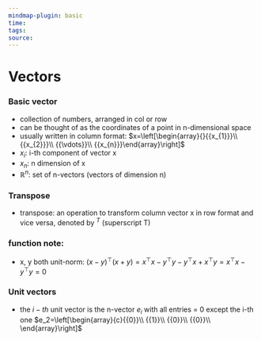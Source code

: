 ```yaml
---
mindmap-plugin: basic
time: 
tags: 
source:
---
```

# Vectors
### Basic vector
- collection of numbers, arranged in col or row
- can be thought of as the coordinates of a point in n-dimensional space
- usually written in column format: $x=\left[\begin{array}{}{{x_{1}}}\\ {{x_{2}}}\\ {{\vdots}}\\ {{x_{n}}}\end{array}\right]$
- $x_i$: i-th component of vector x
- $x_n$: n dimension of x
- $\mathbb{R}^n$: set of n-vectors (vectors of dimension n) 
<!--ID: 1708098042410-->


### Transpose
- transpose: an operation to transform column vector x in row format and vice versa, denoted by $^T$ (superscript T)
<!--ID: 1708098042414-->


### function note:
- x, y both unit-norm: $(x-y)^{\top}(x+y)=x^{\top}x-y^{\top}y-y^{\top}x+x^{\top}y=x^{\top}x-y^{\top}y=0$
<!--ID: 1708098042418-->


### Unit vectors
- the $i-th$ unit vector is the n-vector $e_i$ with all entries = 0 except the i-th one
  $e_2=\left[\begin{array}{c}{{0}}\\ {{1}}\\ {{0}}\\ {{0}}\\ \end{array}\right]$
<!--ID: 1708098042422-->


  